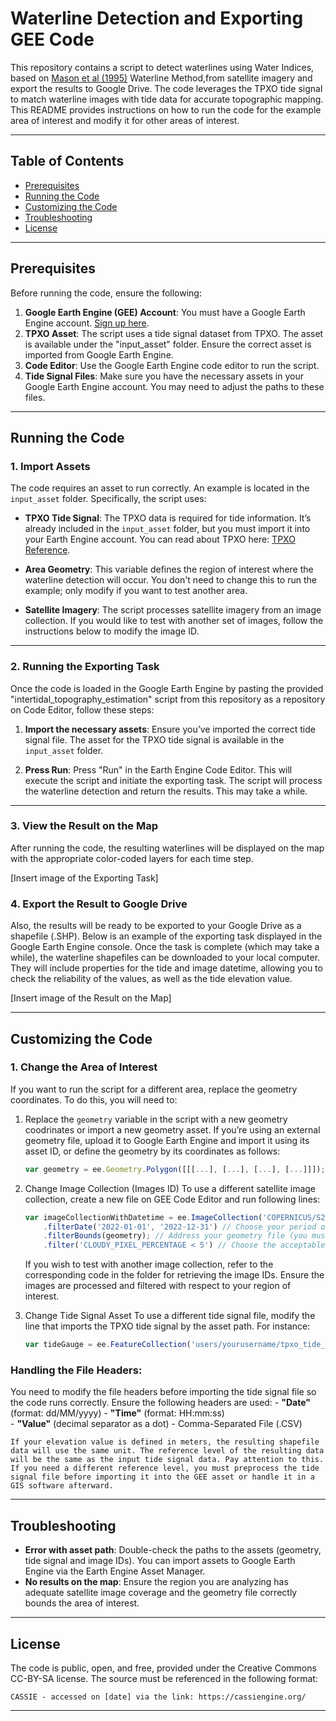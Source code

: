 # Waterline Detection and Exporting GEE Code 

This repository contains a script to detect waterlines using Water Indices, based on [Mason et al (1995)](https://www.researchgate.net/publication/253023601_Construction_of_an_inter-tidal_digital_elevation_model_by_the_'Water-Line'_Method) Waterline Method,from satellite imagery and export the results to Google Drive. The code leverages the TPXO tide signal to match waterline images with tide data for accurate topographic mapping. 
This README provides instructions on how to run the code for the example area of interest and modify it for other areas of interest.

---

## Table of Contents
- [Prerequisites](#prerequisites)
- [Running the Code](#running-the-code)
- [Customizing the Code](#customizing-the-code)
- [Troubleshooting](#troubleshooting)
- [License](#license)

---

## Prerequisites

Before running the code, ensure the following:

1. **Google Earth Engine (GEE) Account**: You must have a Google Earth Engine account. [Sign up here](https://signup.earthengine.google.com/).
2. **TPXO Asset**: The script uses a tide signal dataset from TPXO. The asset is available under the "input_asset" folder. Ensure the correct asset is imported from Google Earth Engine.
3. **Code Editor**: Use the Google Earth Engine code editor to run the script.
4. **Tide Signal Files**: Make sure you have the necessary assets in your Google Earth Engine account. You may need to adjust the paths to these files.

---

## Running the Code

### 1. **Import Assets**

The code requires an asset to run correctly. An example is located in the `input_asset` folder. Specifically, the script uses:

- **TPXO Tide Signal**: The TPXO data is required for tide information. It’s already included in the `input_asset` folder, but you must import it into your Earth Engine account. You can read about TPXO here: [TPXO Reference](https://www.tpxo.net/home).

- **Area Geometry**: This variable defines the region of interest where the waterline detection will occur. You don't need to change this to run the example; only modify if you want to test another area.

- **Satellite Imagery**: The script processes satellite imagery from an image collection. If you would like to test with another set of images, follow the instructions below to modify the image ID.

---

### 2. **Running the Exporting Task**

Once the code is loaded in the Google Earth Engine by pasting the provided "intertidal_topography_estimation" script from this repository as a repository on Code Editor, follow these steps:

1. **Import the necessary assets**:
   Ensure you’ve imported the correct tide signal file. The asset for the TPXO tide signal is available in the `input_asset` folder.

2. **Press Run**:
   Press "Run" in the Earth Engine Code Editor. This will execute the script and initiate the exporting task. The script will process the waterline detection and return the results. This may take a while. 

---

### 3. **View the Result on the Map**

After running the code, the resulting waterlines will be displayed on the map with the appropriate color-coded layers for each time step.

[Insert image of the Exporting Task]


### 4. **Export the Result to Google Drive**

Also, the results will be ready to be exported to your Google Drive as a shapefile (.SHP). Below is an example of the exporting task displayed in the Google Earth Engine console.
Once the task is complete (which may take a while), the waterline shapefiles can be downloaded to your local computer. They will include properties for the tide and image datetime, allowing you to check the reliability of the values, as well as the tide elevation value.

[Insert image of the Result on the Map]

---

## Customizing the Code

### 1. **Change the Area of Interest**

If you want to run the script for a different area, replace the geometry coordinates. To do this, you will need to:

1. Replace the `geometry` variable in the script with a new geometry coodrinates or import a new geometry asset.
    If you’re using an external geometry file, upload it to Google Earth Engine and import it using its asset ID, or define the geometry by its coordinates as follows:

    ```javascript
    var geometry = ee.Geometry.Polygon([[[...], [...], [...], [...]]]);  // Replace with your coordinates
    ```

2. Change Image Collection (Images ID)
    To use a different satellite image collection, create a new file on GEE Code Editor and run following lines:

    ```javascript
    var imageCollectionWithDatetime = ee.ImageCollection('COPERNICUS/S2_HARMONIZED')
        .filterDate('2022-01-01', '2022-12-31') // Choose your period of interest
        .filterBounds(geometry); // Address your geometry file (you must define the geometry first)
        .filter('CLOUDY_PIXEL_PERCENTAGE < 5') // Choose the acceptable cloud coverage percentage
    ```
    If you wish to test with another image collection, refer to the corresponding code in the folder for retrieving the image IDs. Ensure the images are processed and filtered with respect to your region of interest.

3. Change Tide Signal Asset
    To use a different tide signal file, modify the line that imports the TPXO tide signal by the asset path. For instance:

    ```javascript
    var tideGauge = ee.FeatureCollection('users/yourusername/tpxo_tide_signal'); // Replace 'users/yourusername/tpxo_tide_signal' with the correct asset ID for your tide signal data.
    ```

### Handling the File Headers:

You need to modify the file headers before importing the tide signal file so the code runs correctly. Ensure the following headers are used:
    - **"Date"** (format: dd/MM/yyyy)
    - **"Time"** (format: HH:mm:ss)  
    - **"Value"** (decimal separator as a dot)
    - Comma-Separated File (.CSV)

    If your elevation value is defined in meters, the resulting shapefile data will use the same unit. The reference level of the resulting data will be the same as the input tide signal data. Pay attention to this. If you need a different reference level, you must preprocess the tide signal file before importing it into the GEE asset or handle it in a GIS software afterward.

---

## Troubleshooting

- **Error with asset path**: Double-check the paths to the assets (geometry, tide signal and image IDs). You can import assets to Google Earth Engine via the Earth Engine Asset Manager.
- **No results on the map**: Ensure the region you are analyzing has adequate satellite image coverage and the geometry file correctly bounds the area of interest.

---

## License

The code is public, open, and free, provided under the Creative Commons CC-BY-SA license. The source must be referenced in the following format:

    CASSIE - accessed on [date] via the link: https://cassiengine.org/

---
